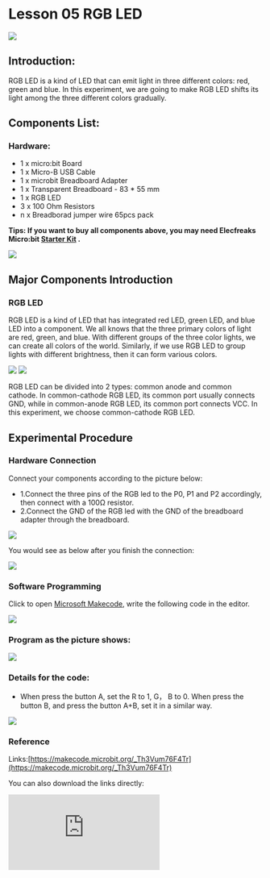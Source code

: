 ﻿# Lesson 05 RGB LED

 ![](https://wiki-media-ef.oss-cn-hongkong.aliyuncs.com/i18n/en/docusaurus-plugin-content-docs/current/microbit/circuit-design/microbit-starter-kit/images/mEAx3Tx.jpg)

## Introduction:

RGB LED is a kind of LED that can emit light in three different colors: red, green and blue. In this experiment, we are going to make RGB LED  shifts its light among the three different colors gradually.

## Components List:

### Hardware:
- 1 x micro:bit Board
- 1 x Micro-B USB Cable
- 1 x microbit Breadboard Adapter
- 1 x Transparent Breadboard - 83 * 55 mm
- 1 x RGB LED
- 3 x 100 Ohm Resistors
- n x Breadborad jumper wire 65pcs pack

**Tips: If you want to buy all components above, you may need Elecfreaks Micro:bit [Starter Kit](https://www.elecfreaks.com/micro-bit-starter-kit.html) .**

![](https://wiki-media-ef.oss-cn-hongkong.aliyuncs.com/i18n/en/docusaurus-plugin-content-docs/current/microbit/circuit-design/microbit-starter-kit/images/W4tseua.jpg)

## Major Components Introduction

### RGB LED

RGB LED is a kind of LED that has integrated red LED, green LED, and blue LED into a component. We all knows that the three primary colors of light are red, green, and blue. With different groups of the three color lights, we can create all colors of the world. Similarly, if we use RGB LED to group lights with different brightness, then it can form various colors.

![](https://wiki-media-ef.oss-cn-hongkong.aliyuncs.com/i18n/en/docusaurus-plugin-content-docs/current/microbit/circuit-design/microbit-starter-kit/images/9VLb4LB.jpg)
![](https://wiki-media-ef.oss-cn-hongkong.aliyuncs.com/i18n/en/docusaurus-plugin-content-docs/current/microbit/circuit-design/microbit-starter-kit/images/kaoHHJ2.jpg)

RGB LED can be divided into 2 types: common anode and common cathode. In common-cathode RGB LED, its common port usually connects GND, while in common-anode RGB LED, its common port connects VCC. In this experiment, we choose common-cathode RGB LED.

## Experimental Procedure

### Hardware Connection

Connect your components according to the picture below:

- 1.Connect the three pins of the RGB led to the P0, P1 and P2 accordingly, then connect with a 100Ω resistor.
- 2.Connect the GND of the RGB led with the GND of the breadboard adapter through the breadboard.

![](https://wiki-media-ef.oss-cn-hongkong.aliyuncs.com/i18n/en/docusaurus-plugin-content-docs/current/microbit/circuit-design/microbit-starter-kit/images/krrGHBs.jpg)

You would see as  below after you finish the connection:

![](https://wiki-media-ef.oss-cn-hongkong.aliyuncs.com/i18n/en/docusaurus-plugin-content-docs/current/microbit/circuit-design/microbit-starter-kit/images/DkfsnTs.jpg)

### Software Programming

Click to open [Microsoft Makecode](https://makecode.microbit.org/), write the following code in the editor.

![](https://wiki-media-ef.oss-cn-hongkong.aliyuncs.com/i18n/en/docusaurus-plugin-content-docs/current/microbit/circuit-design/microbit-starter-kit/images/JHZUvh2.png)

### Program as the picture shows:

![](https://wiki-media-ef.oss-cn-hongkong.aliyuncs.com/i18n/en/docusaurus-plugin-content-docs/current/microbit/circuit-design/microbit-starter-kit/images/iPoWv7j.png)

### Details for the code:
- When press the button A, set the R to 1, G， B to 0. When press the button B, and press the button A+B, set it in a similar way.

![](https://wiki-media-ef.oss-cn-hongkong.aliyuncs.com/i18n/en/docusaurus-plugin-content-docs/current/microbit/circuit-design/microbit-starter-kit/images/mjt36BA.png)

### Reference
Links:[https://makecode.microbit.org/_Th3Vum76F4Tr](https://makecode.microbit.org/_Th3Vum76F4Tr)

You can also download the links directly:

<div
    style={{
        position: 'relative',
        paddingBottom: '60%',
        overflow: 'hidden',
    }}
>
    <iframe
        src="https://makecode.microbit.org/_Th3Vum76F4Tr"
        frameborder="0"
        sandbox="allow-popups allow-forms allow-scripts allow-same-origin"
        style={{
            position: 'absolute',
            width: '100%',
            height: '100%',
        }}
    />
</div>

## Result

Press button A, LED turns red.
Press button B, LED turns green.
Press button A+B, LED turns blue.

![](https://wiki-media-ef.oss-cn-hongkong.aliyuncs.com/i18n/en/docusaurus-plugin-content-docs/current/microbit/circuit-design/microbit-starter-kit/images/fDTbmRK.gif)


## Exploration

If we want to use RGB LED to emit cyan light, magenta light, yellow light, then how to design circuit and program?

## FAQ
